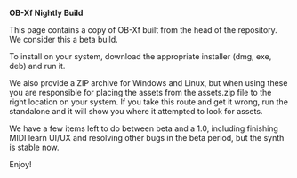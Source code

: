 **OB-Xf Nightly Build**

This page contains a copy of OB-Xf built from the head of the repository. We consider this a beta build.

To install on your system, download the appropriate installer (dmg, exe, deb) and run it.

We also provide a ZIP archive for Windows and Linux, but when using these you are responsible for placing the assets from the assets.zip file to the right location on your system. If you take this route and get it wrong, run the standalone and it will show you where it attempted to look for assets.

We have a few items left to do between beta and a 1.0, including finishing MIDI learn UI/UX and resolving other bugs in the beta period, but the synth is stable now.

Enjoy!
